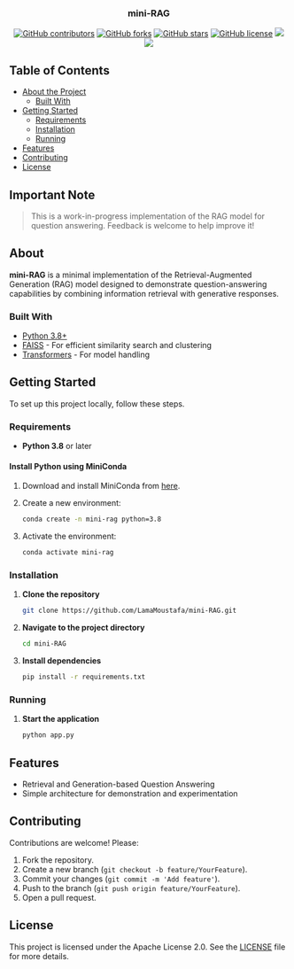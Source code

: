 <h3 align="center">mini-RAG</h3>
<div align="center">
  
  [![GitHub contributors](https://img.shields.io/github/contributors/LamaMoustafa/mini-RAG)](https://github.com/LamaMoustafa/mini-RAG/contributors)
  [![GitHub forks](https://img.shields.io/github/forks/LamaMoustafa/mini-RAG)](https://github.com/LamaMoustafa/mini-RAG/network)
  [![GitHub stars](https://img.shields.io/github/stars/LamaMoustafa/mini-RAG)](https://github.com/LamaMoustafa/mini-RAG/stargazers)
  [![GitHub license](https://img.shields.io/github/license/LamaMoustafa/mini-RAG)](https://github.com/LamaMoustafa/mini-RAG/blob/main/LICENSE)
  <img src="https://img.shields.io/github/languages/count/LamaMoustafa/mini-RAG" />
  <img src="https://img.shields.io/github/languages/top/LamaMoustafa/mini-RAG" />

</div>

## Table of Contents

- [About the Project](#about)
  - [Built With](#built-with)
- [Getting Started](#getting-started)
  - [Requirements](#requirements)
  - [Installation](#installation)
  - [Running](#running)
- [Features](#features)
- [Contributing](#contributing)
- [License](#license)

## Important Note
> This is a work-in-progress implementation of the RAG model for question answering. Feedback is welcome to help improve it!

## About

**mini-RAG** is a minimal implementation of the Retrieval-Augmented Generation (RAG) model designed to demonstrate question-answering capabilities by combining information retrieval with generative responses.

### Built With
- [Python 3.8+](https://www.python.org/)
- [FAISS](https://github.com/facebookresearch/faiss) - For efficient similarity search and clustering
- [Transformers](https://huggingface.co/transformers) - For model handling

## Getting Started

To set up this project locally, follow these steps.

### Requirements

- **Python 3.8** or later

#### Install Python using MiniConda

1. Download and install MiniConda from [here](https://docs.anaconda.com/free/miniconda/#quick-command-line-install).
2. Create a new environment:

    ```bash
    conda create -n mini-rag python=3.8
    ```

3. Activate the environment:

    ```bash
    conda activate mini-rag
    ```

### Installation

1. **Clone the repository**

    ```sh
    git clone https://github.com/LamaMoustafa/mini-RAG.git
    ```

2. **Navigate to the project directory**

    ```sh
    cd mini-RAG
    ```

3. **Install dependencies**

    ```sh
    pip install -r requirements.txt
    ```

### Running

1. **Start the application**

    ```sh
    python app.py
    ```

## Features

- Retrieval and Generation-based Question Answering
- Simple architecture for demonstration and experimentation

## Contributing

Contributions are welcome! Please:

1. Fork the repository.
2. Create a new branch (`git checkout -b feature/YourFeature`).
3. Commit your changes (`git commit -m 'Add feature'`).
4. Push to the branch (`git push origin feature/YourFeature`).
5. Open a pull request.

## License

This project is licensed under the Apache License 2.0. See the [LICENSE](https://github.com/LamaMoustafa/mini-RAG/blob/main/LICENSE) file for more details.
